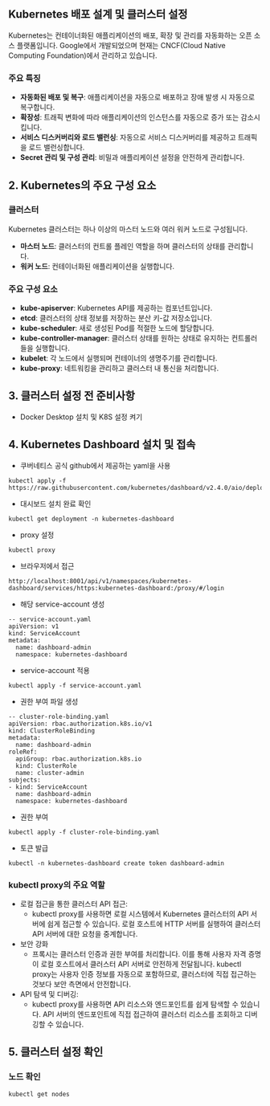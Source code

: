 ## Kubernetes 배포 설계 및 클러스터 설정
Kubernetes는 컨테이너화된 애플리케이션의 배포, 확장 및 관리를 자동화하는 오픈 소스 플랫폼입니다. Google에서 개발되었으며 현재는 CNCF(Cloud Native Computing Foundation)에서 관리하고 있습니다.

### 주요 특징
- **자동화된 배포 및 복구**: 애플리케이션을 자동으로 배포하고 장애 발생 시 자동으로 복구합니다.
- **확장성**: 트래픽 변화에 따라 애플리케이션의 인스턴스를 자동으로 증가 또는 감소시킵니다.
- **서비스 디스커버리와 로드 밸런싱**: 자동으로 서비스 디스커버리를 제공하고 트래픽을 로드 밸런싱합니다.
- **Secret 관리 및 구성 관리**: 비밀과 애플리케이션 설정을 안전하게 관리합니다.

## 2. Kubernetes의 주요 구성 요소
### 클러스터
Kubernetes 클러스터는 하나 이상의 마스터 노드와 여러 워커 노드로 구성됩니다.
- **마스터 노드**: 클러스터의 컨트롤 플레인 역할을 하며 클러스터의 상태를 관리합니다.
- **워커 노드**: 컨테이너화된 애플리케이션을 실행합니다.

### 주요 구성 요소
- **kube-apiserver**: Kubernetes API를 제공하는 컴포넌트입니다.
- **etcd**: 클러스터의 상태 정보를 저장하는 분산 키-값 저장소입니다.
- **kube-scheduler**: 새로 생성된 Pod를 적절한 노드에 할당합니다.
- **kube-controller-manager**: 클러스터 상태를 원하는 상태로 유지하는 컨트롤러들을 실행합니다.
- **kubelet**: 각 노드에서 실행되며 컨테이너의 생명주기를 관리합니다.
- **kube-proxy**: 네트워킹을 관리하고 클러스터 내 통신을 처리합니다.

## 3. 클러스터 설정 전 준비사항
- Docker Desktop 설치 및 K8S 설정 켜기

## 4. Kubernetes Dashboard 설치 및 접속
- 쿠버네티스 공식 github에서 제공하는 yaml을 사용
```
kubectl apply -f https://raw.githubusercontent.com/kubernetes/dashboard/v2.4.0/aio/deploy/recommended.yaml
```
- 대시보드 설치 완료 확인
```
kubectl get deployment -n kubernetes-dashboard
```
- proxy 설정
```
kubectl proxy
```
- 브라우저에서 접근
```
http://localhost:8001/api/v1/namespaces/kubernetes-dashboard/services/https:kubernetes-dashboard:/proxy/#/login
```
- 해당 service-account 생성
```
-- service-account.yaml
apiVersion: v1
kind: ServiceAccount
metadata:
  name: dashboard-admin
  namespace: kubernetes-dashboard
```
- service-account 적용
```
kubectl apply -f service-account.yaml
```
- 권한 부여 파일 생성
```
-- cluster-role-binding.yaml
apiVersion: rbac.authorization.k8s.io/v1
kind: ClusterRoleBinding
metadata:
  name: dashboard-admin
roleRef:
  apiGroup: rbac.authorization.k8s.io
  kind: ClusterRole
  name: cluster-admin
subjects:
- kind: ServiceAccount
  name: dashboard-admin
  namespace: kubernetes-dashboard
```
- 권한 부여
```
kubectl apply -f cluster-role-binding.yaml
```
- 토큰 발급
```
kubectl -n kubernetes-dashboard create token dashboard-admin
```

### kubectl proxy의 주요 역할
- 로컬 접근을 통한 클러스터 API 접근:
  - kubectl proxy를 사용하면 로컬 시스템에서 Kubernetes 클러스터의 API 서버에 쉽게 접근할 수 있습니다. 로컬 호스트에 HTTP 서버를 실행하여 클러스터 API 서버에 대한 요청을 중계합니다.
- 보안 강화
  - 프록시는 클러스터 인증과 권한 부여를 처리합니다. 이를 통해 사용자 자격 증명이 로컬 호스트에서 클러스터 API 서버로 안전하게 전달됩니다.
kubectl proxy는 사용자 인증 정보를 자동으로 포함하므로, 클러스터에 직접 접근하는 것보다 보안 측면에서 안전합니다.
- API 탐색 및 디버깅:
  - kubectl proxy를 사용하면 API 리소스와 엔드포인트를 쉽게 탐색할 수 있습니다. API 서버의 엔드포인트에 직접 접근하여 클러스터 리소스를 조회하고 디버깅할 수 있습니다.

## 5. 클러스터 설정 확인
### 노드 확인
```sh
kubectl get nodes
```